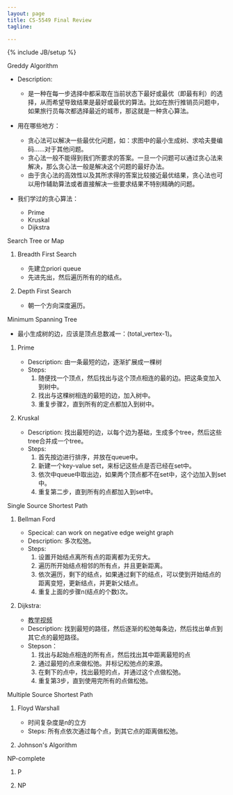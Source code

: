 ```yaml
---
layout: page
title: CS-5549 Final Review
tagline: 

---
```


{% include JB/setup %}

Greddy Algorithm

- Description:
    + 是一种在每一步选择中都采取在当前状态下最好或最优（即最有利）的选择，从而希望导致结果是最好或最优的算法。比如在旅行推销员问题中，如果旅行员每次都选择最近的城市，那这就是一种贪心算法。

- 用在哪些地方：
    + 贪心法可以解决一些最优化问题，如：求图中的最小生成树、求哈夫曼编码……对于其他问题。
    + 贪心法一般不能得到我们所要求的答案。一旦一个问题可以通过贪心法来解决，那么贪心法一般是解决这个问题的最好办法。
    + 由于贪心法的高效性以及其所求得的答案比较接近最优结果，贪心法也可以用作辅助算法或者直接解决一些要求结果不特别精确的问题。

- 我们学过的贪心算法：
    + Prime
    + Kruskal
    + Dijkstra

Search Tree or Map

1. Breadth First Search
    - 先建立priori queue
    - 先进先出，然后遍历所有的的结点。

2. Depth First Search
    - 朝一个方向深度遍历。

Minimum Spanning Tree

- 最小生成树的边，应该是顶点总数减一：(total_vertex-1)。

1. Prime
    - Description: 由一条最短的边，逐渐扩展成一棵树
    - Steps:
        1. 随便找一个顶点，然后找出与这个顶点相连的最的边。把这条变加入到树中。
        2. 找出与这棵树相连的最短的边，加入树中。
        3. 重复步骤2，直到所有的定点都加入到树中。

2. Kruskal
    - Description: 找出最短的边，以每个边为基础，生成多个tree，然后这些tree合并成一个tree。
    - Steps:
        1. 首先按边进行排序，并放在queue中。
        2. 新建一个key-value set，来标记这些点是否已经在set中。
        2. 依次中queue中取出边，如果两个顶点都不在set中，这个边加入到set中。
        3. 重复第二步，直到所有的点都加入到set中。

Single Source Shortest Path

1. Bellman Ford
    - Specical: can work on negative edge weight graph
    - Description: 多次松弛。
    - Steps:
        1. 设置开始结点离所有点的距离都为无穷大。
        2. 遍历所开始结点相邻的所有点，并且更新距离。
        3. 依次遍历，剩下的结点，如果通过剩下的结点，可以使到开始结点的距离变短，更新结点，并更新父结点。
        4. 重复上面的步骤n(结点的个数)次。

2. Dijkstra:
    - [教学视频](https://www.youtube.com/watch?v=5GT5hYzjNoo)
    - Description: 找到最短的路径，然后逐渐的松弛每条边，然后找出单点到其它点的最短路径。
    - Stepson：
        1. 找出与起始点相连的所有点，然后找出其中距离最短的点
        2. 通过最短的点来做松弛。并标记松弛点的来源。
        3. 在剩下的点中，找出最短的点，并通过这个点做松弛。
        4. 重复第3步，直到使用完所有的点做松弛。

Multiple Source Shortest Path

1. Floyd Warshall
    - 时间复杂度是n的立方
    - Steps: 所有点依次通过每个点，到其它点的距离做松弛。

2. Johnson's Algorithm

NP-complete

1. P

2. NP
